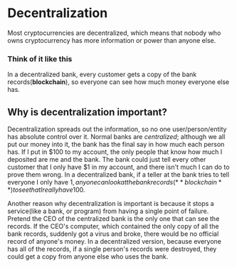 # Decentralization
Most cryptocurrencies are decentralized, which means that nobody who owns cryptocurrency has more information or power than anyone else. 

### Think of it like this
In a decentralized bank, every customer gets a copy of the bank records(**blockchain**), so everyone can see how much money everyone else has.

## Why is decentralization important?

Decentralization spreads out the information, so no one user/person/entity has absolute control over it.  Normal banks are *centralized*; although we all put our money into it, the bank has the final say in how much each person has. If I put in $100 to my account, the only people that know how much I deposited are me and the bank. The bank could just tell every other customer that I only have $1 in my account, and there isn't much I can do to prove them wrong. In a decentralized bank, if a teller at the bank tries to tell everyone I only have $1, anyone can look at the bank records(**blockchain**) to see that I really have 100$.

Another reason why decentralization is important is because it stops a service(like a bank, or program) from having a single point of failure. Pretend the CEO of the centralized bank is the only one that can see the records. If the CEO's computer, which contained the only copy of all the bank records, suddenly got a virus and broke, there would be no official record of anyone's money. In a decentralized version, because everyone has all of the records, if a single person's records were destroyed, they could get a copy from anyone else who uses the bank.
